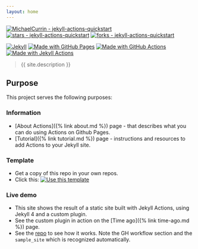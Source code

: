 ```yaml
---
layout: home
---
```


[![MichaelCurrin - jekyll-actions-quickstart](https://img.shields.io/static/v1?label=MichaelCurrin&message=jekyll-actions-quickstart&color=blue&logo=github)](https://github.com/MichaelCurrin/jekyll-actions-quickstart)
[![stars - jekyll-actions-quickstart](https://img.shields.io/github/stars/MichaelCurrin/jekyll-actions-quickstart?style=social)](https://github.com/MichaelCurrin/jekyll-actions-quickstart)
[![forks - jekyll-actions-quickstart](https://img.shields.io/github/forks/MichaelCurrin/jekyll-actions-quickstart?style=social)](https://github.com/MichaelCurrin/jekyll-actions-quickstart)

[![Jekyll](https://img.shields.io/badge/Jekyll-4-blue?logo=jekyll&logoColor=white)](https://jekyllrb.com)
[![Made with GitHub Pages](https://img.shields.io/badge/Made_with-Github_Pages-blue.svg)](https://pages.github.com/)
[![Made with GitHub Actions](https://img.shields.io/badge/Made_with-Github_Actions-blue.svg)](https://help.github.com/en/actions)
[![Made with Jekyll Actions](https://img.shields.io/badge/Jekyll_Actions-2.0.0-blue.svg)](https://github.com/marketplace/actions/jekyll-actions)


> {{ site.description }}


## Purpose

This project serves the following purposes:

### Information

- [About Actions]({% link about.md %}) page - that describes what you can do using Actions on Github Pages.
- [Tutorial]({% link tutorial.md %}) page - instructions and resources to add Actions to your Jekyll site.

### Template

- Get a copy of this repo in your own repos.
- Click this: [![Use this template](https://img.shields.io/badge/Use_this_template-2ea44f)](https://github.com/MichaelCurrin/jekyll-actions-quickstart/generate)

### Live demo

- This site shows the result of a static site built with Jekyll Actions, using Jekyll 4 and a custom plugin.
- See the custom plugin in action on the [Time ago]({% link time-ago.md %}) page.
- See the [repo](https://github.com/MichaelCurrin/jekyll-actions-quickstart) to see how it works. Note the GH workflow section and the `sample_site` which is recognized automatically.
